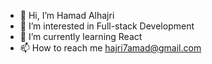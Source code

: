 - 👋 Hi, I’m Hamad Alhajri
- 👀 I’m interested in Full-stack Development 
- 🌱 I’m currently learning React 
- 📫 How to reach me hajri7amad@gmail.com

<!---
Hamad662/Hamad662 is a ✨ special ✨ repository because its `README.md` (this file) appears on your GitHub profile.
You can click the Preview link to take a look at your changes.
--->
